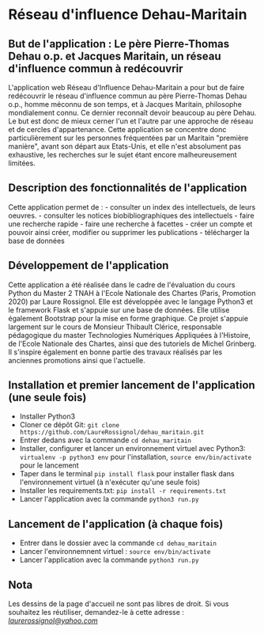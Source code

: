 # Réseau d'influence Dehau-Maritain


## But de l'application : Le père Pierre-Thomas Dehau o.p. et Jacques Maritain, un réseau d'influence commun à redécouvrir 	

L'application web Réseau d'Influence Dehau-Maritain a pour but de faire redécouvrir le réseau d'influence commun au père Pierre-Thomas Dehau o.p., homme méconnu de son temps, et à Jacques Maritain, philosophe mondialement connu. 
Ce dernier reconnaît devoir beaucoup au père Dehau. Le but est donc de mieux cerner l'un et l'autre par une approche de réseau et de cercles d'appartenance.
Cette application se concentre donc particulièrement sur les personnes fréquentées par un Maritain "première manière", avant son départ aux Etats-Unis, et elle n'est absolument pas exhaustive, les recherches sur le sujet étant encore malheureusement limitées. 

## Description des fonctionnalités de l'application

Cette application permet de :
	- consulter un index des intellectuels, de leurs oeuvres.
	- consulter les notices biobibliographiques des intellectuels
	- faire une recherche rapide
	- faire une recherche à facettes 
	- créer un compte et pouvoir ainsi créer, modifier ou supprimer les publications 
	- télécharger la base de données


## Développement de l'application 

Cette application a été réalisée dans le cadre de l'évaluation du cours Python du Master 2 TNAH à l'Ecole Nationale des Chartes (Paris, Promotion 2020) par Laure Rossignol.
Elle est développée avec le langage Python3 et le framework Flask et s'appuie sur une base de données. Elle utilise également Bootstrap pour la mise en forme graphique.
Ce projet s'appuie largement sur le cours de Monsieur Thibault Clérice, responsable pédagogique du master Technologies Numériques Appliquées à l'Histoire, de l'Ecole Nationale des Chartes, ainsi que des tutoriels de Michel Grinberg.
Il s'inspire également en bonne partie des travaux réalisés par les anciennes promotions ainsi que l'actuelle.

## Installation et premier lancement de l'application (une seule fois)

* Installer Python3
* Cloner ce dépôt Git: `git clone https://github.com/LaureRossignol/dehau_maritain.git`
* Entrer dedans avec la commande `cd dehau_maritain` 
* Installer, configurer et lancer un environnement virtuel avec Python3: `virtualenv -p python3 env` pour l'installation, `source env/bin/activate` pour le lancement
* Taper dans le terminal `pip install flask` pour installer flask dans l'environnement virtuel (à n'exécuter qu'une seule fois)
* Installer les requirements.txt: `pip install -r requirements.txt` 
* Lancer l'application avec la commande `python3 run.py`  

## Lancement de l'application (à chaque fois)
* Entrer dans le dossier avec la commande `cd dehau_maritain` 
* Lancer l'environnemnent virtuel : `source env/bin/activate`
* Lancer l'application avec la commande `python3 run.py`


## Nota 
Les dessins de la page d'accueil ne sont pas libres de droit. Si vous souhaitez les réutiliser, demandez-le à cette adresse : *laurerossignol@yahoo.com* 
